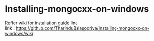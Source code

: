 # Installing-mongocxx-on-windows
Reffer wiki for installation guide line<br/>
link : https://github.com/TharinduBalasooriya/Installing-mongocxx-on-windows/wiki
